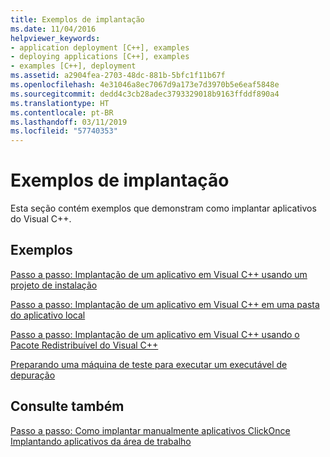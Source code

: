```yaml
---
title: Exemplos de implantação
ms.date: 11/04/2016
helpviewer_keywords:
- application deployment [C++], examples
- deploying applications [C++], examples
- examples [C++], deployment
ms.assetid: a2904fea-2703-48dc-881b-5bfc1f11b67f
ms.openlocfilehash: 4e31046a8ec7067d9a173e7d3970b5e6eaf5848e
ms.sourcegitcommit: dedd4c3cb28adec3793329018b9163ffddf890a4
ms.translationtype: HT
ms.contentlocale: pt-BR
ms.lasthandoff: 03/11/2019
ms.locfileid: "57740353"
---
```

# <a name="deployment-examples"></a>Exemplos de implantação

Esta seção contém exemplos que demonstram como implantar aplicativos do Visual C++.

## <a name="examples"></a>Exemplos

[Passo a passo: Implantação de um aplicativo em Visual C++ usando um projeto de instalação](../ide/walkthrough-deploying-a-visual-cpp-application-by-using-a-setup-project.md)

[Passo a passo: Implantação de um aplicativo em Visual C++ em uma pasta do aplicativo local](../ide/walkthrough-deploying-a-visual-cpp-application-to-an-application-local-folder.md)

[Passo a passo: Implantação de um aplicativo em Visual C++ usando o Pacote Redistribuível do Visual C++](../ide/deploying-visual-cpp-application-by-using-the-vcpp-redistributable-package.md)

[Preparando uma máquina de teste para executar um executável de depuração](../ide/preparing-a-test-machine-to-run-a-debug-executable.md)

## <a name="see-also"></a>Consulte também

[Passo a passo: Como implantar manualmente aplicativos ClickOnce](/visualstudio/deployment/walkthrough-manually-deploying-a-clickonce-application)<br>
[Implantando aplicativos da área de trabalho](../ide/deploying-native-desktop-applications-visual-cpp.md)
